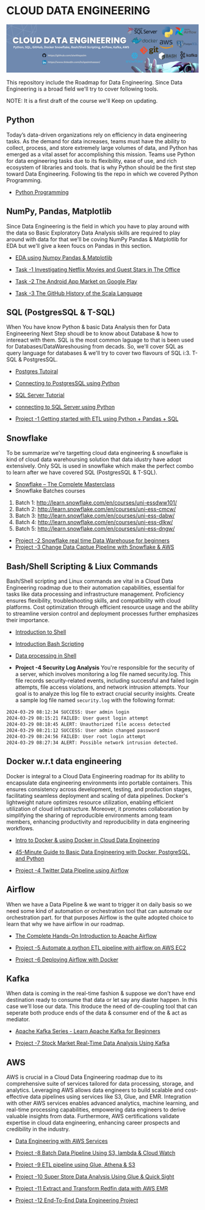 # CLOUD DATA ENGINEERING

![cloud-data-enginnering-logo](./img/cloud-data-engineering.png)

This repository include the Roadmap for Data Engineering. Since Data Engineering is a broad field we'll try to cover following tools.

NOTE: It is a first draft of the course we'll Keep on updating.

## Python

Today’s data-driven organizations rely on efficiency in data engineering tasks. As the demand for data increases, teams must have the ability to collect, process, and store extremely large volumes of data, and Python has emerged as a vital asset for accomplishing this mission. Teams use Python for data engineering tasks due to its flexibility, ease of use, and rich ecosystem of libraries and tools. that is why Python should be the first step toward Data Engineering. Following tis the repo in which we covered Python Programming.

- [Python Programming](https://github.com/aiwithqasim/Saylani_Python_911)

## NumPy, Pandas, Matplotlib

Since Data Engineering  is the field  in which you have to play around with the data so Basic Exploratory Data Analysis skills are required to play around with data for that we'll be coving NumPy Pandas & Matplotlib  for EDA but we'll give a keen foucs on Pandas in this section.

- [EDA using Numpy Pandas & Matplotlib](https://github.com/aiwithqasim/Explorartory_Data_Analysis)

- [Task -1 Investigating Netflix Movies and Guest Stars in The Office](https://github.com/aiwithqasim/datascience-projects/tree/main/Investigating%20Netflix%20Movies%20and%20Guest%20Stars%20in%20The%20Office)
- [Task -2 The Android App Market on Google Play](https://github.com/aiwithqasim/datascience-projects/tree/main/The%20Android%20App%20Market%20on%20Google%20Play/The%20Android%20App%20Market%20on%20Google%20Play)
- [Task -3 The GitHub History of the Scala Language](https://github.com/aiwithqasim/datascience-projects/tree/main/The%20GitHub%20History%20of%20the%20Scala%20Language)

## SQL (PostgresSQL & T-SQL)

When You have know Python & basic Data Analysis then for Data Engineeering Next Step shoudl be to know about Database & how to intereact with them. SQL is the most common laguage to that is been used for Databases/DataWareshousing from decads. So, we'll cover SQL as  query language for databases & we'll try to cover two flavours of SQL i:3. T-SQL & PostgresSQL.

- [Postgres Tutoiral](https://www.postgresqltutorial.com/)
- [Connecting to PostgresSQL using Python](https://www.postgresqltutorial.com/postgresql-python/connect/)
- [SQL Server Tutorial](https://www.sqlservertutorial.net/)
- [connecting to SQL Server using Python](https://pieriantraining.com/python-tutorial-how-to-connect-to-sql-server-in-python/)

- [Project -1 Getting started with ETL using Python + Pandas + SQL](https://www.youtube.com/watch?v=uL0-6kfiH3g&list=PLBTZqjSKn0Ie0FvR3_ass_iTIqYV_CAth&index=2)

## Snowflake

To be summarize we're targetting cloud data engineering & snowflake is kind of cloud data warehoursing solution that data idustry have adopt extensively. Only SQL is used in snowflake which make the perfect combo to learn after we have covered SQL (PostgresSQL & T-SQL).

- [Snowflake – The Complete Masterclass](https://awscloudclubs.udemy.com/course/snowflake-masterclass/)
- Snowflake Batches courses 

1. Batch 1: http://learn.snowflake.com/en/courses/uni-essdww101/
2. Batch 2: http://learn.snowflake.com/en/courses/uni-ess-cmcw/
3. Batch 3: http://learn.snowflake.com/en/courses/uni-ess-dabw/
4. Batch 4: http://learn.snowflake.com/en/courses/uni-ess-dlkw/
5. Batch 5: http://learn.snowflake.com/en/courses/uni-ess-dngw/

- [Project -2 Snowflake real time Data Warehouse for beginners](https://www.projectpro.io/project-use-case/snowflake-real-time-data-warehouse-project-for-beginners)
- [Project -3 Change Data Captue Pipeline with Snowflake & AWS ](https://www.projectpro.io/project-use-case/how-to-implement-slowly-changing-dimensions-in-snowflake)

## Bash/Shell Scripting & Liux Commands

Bash/Shell scripting and Linux commands are vital in a Cloud Data Engineering roadmap due to their automation capabilities, essential for tasks like data processing and infrastructure management. Proficiency ensures flexibility, troubleshooting skills, and compatibility with cloud platforms. Cost optimization through efficient resource usage and the ability to streamline version control and deployment processes further emphasizes their importance.

- [Introduction to Shell](https://www.datacamp.com/courses/introduction-to-shell)
- [Introduction Bash Scripting](https://www.datacamp.com/courses/introduction-to-bash-scripting)
- [Data processing in Shell](https://www.datacamp.com/courses/data-processing-in-shell)

- **Project -4 Security Log Analysis**
You're responsible for the security of a server, which involves monitoring a log file named security.log. This file records security-related events, including successful and failed login attempts, file access violations, and network intrusion attempts. Your goal is to analyze this log file to extract crucial security insights.
Create a sample log file named `security.log` with the following format:

```
2024-03-29 08:12:34 SUCCESS: User admin login
2024-03-29 08:15:21 FAILED: User guest login attempt
2024-03-29 08:18:45 ALERT: Unauthorized file access detected
2024-03-29 08:21:12 SUCCESS: User admin changed password
2024-03-29 08:24:56 FAILED: User root login attempt
2024-03-29 08:27:34 ALERT: Possible network intrusion detected.
```

## Docker w.r.t data engineering

Docker is integral to a Cloud Data Engineering roadmap for its ability to encapsulate data engineering environments into portable containers. This ensures consistency across development, testing, and production stages, facilitating seamless deployment and scaling of data pipelines. Docker's lightweight nature optimizes resource utilization, enabling efficient utilization of cloud infrastructure. Moreover, it promotes collaboration by simplifying the sharing of reproducible environments among team members, enhancing productivity and reproducibility in data engineering workflows.

- [Intro to Docker & using Docker in Cloud Data Engineering](https://www.youtube.com/watch?v=98dp_4m2nO8)
- [45-Minute Guide to Basic Data Engineering with Docker, PostgreSQL, and Python](https://www.youtube.com/watch?v=pqL24EHPwqw)

- [Project -4 Twitter Data Pipeline using Airflow](https://www.youtube.com/watch?v=q8q3OFFfY6c&t=1665s)

## Airflow

When we have a Data Pipeline & we want to trigger it on daily basis so we need some kind of automation or orchestration tool that can automate our orchestration part. for that purposes Airflow is the quite adopted choice to learn that why we have airflow in our roadmap.

- [The Complete Hands-On Introduction to Apache Airflow](https://awscloudclubs.udemy.com/course/the-complete-hands-on-course-to-master-apache-airflow/)

- [Project -5 Automate a python ETL pipeline with airflow on AWS EC2](https://www.youtube.com/watch?v=uhQ54Dgp6To)
- [Project -6 Deploying Airflow with Docker](https://www.youtube.com/watch?v=COMEVcZtx1s)

## Kafka

When data is coming in the real-time fashion & suppose we don't have end destination ready to consume that data or let say any diaster happen. In this case we'll lose our data. This itroduce the need of de-coupling tool that can seperate both produce ends of the data & consumer end of the & act as mediator.

- [Apache Kafka Series - Learn Apache Kafka for Beginners](https://awscloudclubs.udemy.com/course/apache-kafka/)

- [Project -7 Stock Market Real-Time Data Analysis Using Kafka](https://www.youtube.com/watch?v=KerNf0NANMo&t=318s)

## AWS

AWS is crucial in a Cloud Data Engineering roadmap due to its comprehensive suite of services tailored for data processing, storage, and analytics. Leveraging AWS allows data engineers to build scalable and cost-effective data pipelines using services like S3, Glue, and EMR. Integration with other AWS services enables advanced analytics, machine learning, and real-time processing capabilities, empowering data engineers to derive valuable insights from data. Furthermore, AWS certifications validate expertise in cloud data engineering, enhancing career prospects and credibility in the industry.

- [Data Engineering with AWS Services](https://www.udemy.com/course/data-engineering-using-aws-analytics-services/)

- [Project -8 Batch Data Pipeline Using S3, lambda & Cloud Watch](https://www.youtube.com/watch?v=FF6SQEHBW0k)
- [Project -9 ETL pipeline using Glue, Athena & S3](https://www.youtube.com/watch?v=yIc5a7C8aHs)
- [Project -10 Super Store Data Analysis Using Glue & Quick Sight](https://www.youtube.com/watch?v=52CWagk3-jw)
- [Project -11 Extract and Transform Redfin data with AWS EMR ](https://www.youtube.com/watch?v=PeaLln90YXg&list=PLACD_PaYcVF0wXU-UIuC6mhvJZ0uu0TlP&index=1)
- [Project -12 End-To-End Data Engineering Project ](https://www.youtube.com/watch?v=efeP4IaOC8I)